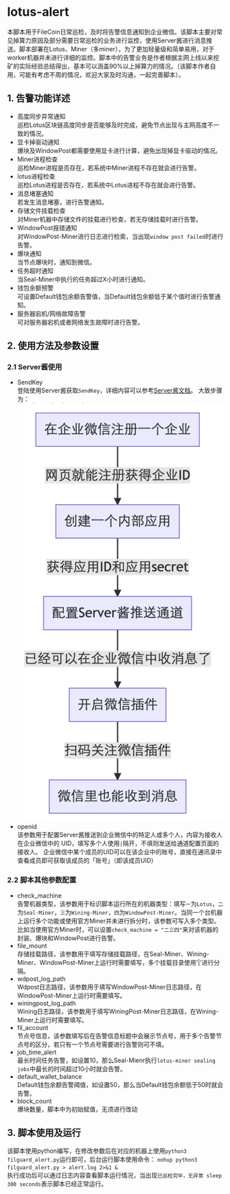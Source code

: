 # lotus-alert
本脚本用于FileCoin日常巡检，及时将告警信息通知到企业微信。该脚本主要对常见掉算力原因及部分需要日常巡检的业务进行监控，使用Server酱进行消息推送。脚本部署在Lotus、Miner（多miner），为了更加轻量级和简单易用，对于worker机器并未进行详细的监控。脚本中的告警业务是作者根据主网上线以来挖矿的实际经验总结得出，基本可以涵盖90%以上掉算力的情况。（该脚本作者自用，可能有考虑不周的情况，欢迎大家及时沟通，一起完善脚本）。
## 1. 告警功能详述
- 高度同步异常通知  
巡检Lotus区块链高度同步是否能够及时完成，避免节点出现与主网高度不一致的情况。
- 显卡掉驱动通知  
爆块及WindowPost都需要使用显卡进行计算，避免出现掉显卡驱动的情况。
- Miner进程检查  
巡检Miner进程是否存在，若系统中Miner进程不存在就会进行告警。
- lotus进程检查  
巡检Lotus进程是否存在，若系统中Lotus进程不存在就会进行告警。
- 消息堵塞通知  
若发生消息堵塞，进行告警通知。
- 存储文件挂载检查  
对Miner机器中存储文件的挂载进行检查，若无存储挂载时进行告警。
- WindowPost报错通知  
对WindowPost-Miner进行日志进行检索，当出现`window post failed`时进行告警。
- 爆块通知  
当节点爆块时，通知到微信。
- 任务超时通知  
当Seal-Miner中执行的任务超过X小时进行通知。
- 钱包余额预警  
可设置Default钱包余额告警值，当Default钱包余额低于某个值时进行告警通知。
- 服务器宕机/网络故障告警  
可对服务器宕机或者网络发生故障时进行告警。
## 2. 使用方法及参数设置
### 2.1 Server酱使用
- SendKey  
登陆使用Server酱获取`SendKey`，详细内容可以参考[Server酱文档](https://sct.ftqq.com/forward)。
大致步骤为：  
![avatar](./images/serverj.png)
- openid  
该参数用于配置Server酱推送到企业微信中的特定人或多个人，内容为接收人在企业微信中的 UID，填写多个人使用`|`隔开，不填则发送给通道配置页面的接收人。
企业微信中某个成员的UID可以在该企业中的账号，直接在通讯录中查看成员即可获取该成员的「账号」（即该成员UID）
### 2.2 脚本其他参数配置
- check_machine  
告警机器类型，该参数用于标识脚本运行所在的机器类型：填写`一`为`Lotus`，`二`为`Seal-Miner`，`三`为`Wining-Miner`，`四`为`WindowPost-Miner`。当同一个台机器上运行多个功能或使用官方Miner并未进行拆分时，该参数可写入多个类型。比如当使用官方Miner时，可以设置`check_machine = "二三四"`来对该机器的封装、爆块和WindowPost进行告警。
- file_mount  
存储挂载路径，该参数用于填写存储挂载路径，在Seal-Miner、Wining-Miner、WindowPost-Miner上运行时需要填写，多个挂载目录使用'|'进行分隔。
- wdpost_log_path  
Wdpost日志路径，该参数用于填写WindowPost-Miner日志路径，在WindowPost-Miner上运行时需要填写。
- winingpost_log_path  
Wining日志路径，该参数用于填写WiningPost-Miner日志路径，在Wining-Miner上运行时需要填写。
- fil_account  
节点号信息，该参数填写后在告警信息标题中会展示节点号，用于多个告警节点号的区分，若只有一个节点号需要进行告警则可不填。
- job_time_alert  
最长时间任务告警，如设置10，那么Seal-Mienr执行`lotus-miner sealing jobs`中最长的时间超过10小时就会告警。
- default_wallet_balance  
Default钱包余额告警阈值，如设置50，那么当Default钱包余额低于50时就会告警。
- block_count  
爆块数量，脚本中为初始赋值，无须进行改动
## 3. 脚本使用及运行
该脚本使用python编写，在修改参数后在对应的机器上使用`python3 filguard_alert.py`运行即可，后台运行脚本使用命令：
`nohup python3 filguard_alert.py > alert.log 2>&1 &`  
执行成功后可以通过日志内容查看脚本运行情况，当出现`已巡检完毕，无异常 sleep 300 seconds`表示脚本已经正常运行。
